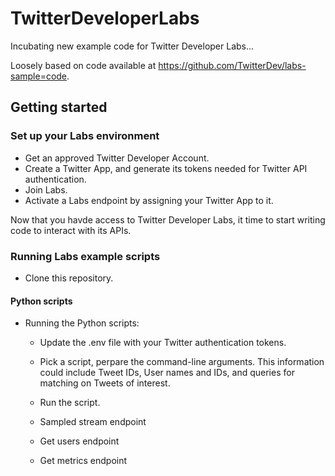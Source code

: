 # TwitterDeveloperLabs
Incubating new example code for Twitter Developer Labs... 

Loosely based on code available at https://github.com/TwitterDev/labs-sample=code.

## Getting started

### Set up your Labs environment

+ Get an approved Twitter Developer Account.
+ Create a Twitter App, and generate its tokens needed for Twitter API authentication.
+ Join Labs.
+ Activate a Labs endpoint by assigning your Twitter App to it.

Now that you havde access to Twitter Developer Labs, it time to start writing code to interact with its APIs.

### Running Labs example scripts

+ Clone this repository.


#### Python scripts

+ Running the Python scripts:
  + Update the .env file with your Twitter authentication tokens.
  + Pick a script, perpare the command-line arguments. This information could include Tweet IDs, User names and IDs, and queries for matching on Tweets of interest. 
  + Run the script.
  
  + Sampled stream endpoint
  
  
  + Get users endpoint
  
  
  + Get metrics endpoint
  
 
 






